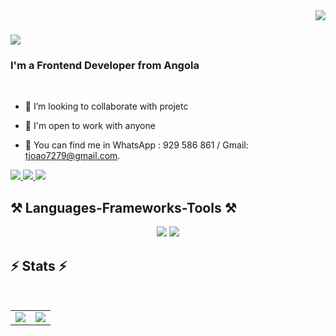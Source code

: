<img align="right" src="https://visitor-badge.laobi.icu/badge?page_id=omariscode.omariscode" />

<h1>
    <img src="https://readme-typing-svg.herokuapp.com/?font=Righteous&size=35&center=true&vCenter=true&width=500&height=70&duration=4000&lines=Hello+world!+👋;+I'm+Thiago+João!;" />
</h1>
<h3>I'm a Frontend Developer from Angola</h3>

<br/>

<div>
 
  - 👯 I’m looking to collaborate with projetc

  - 📝 I'm open to work with anyone
 
  - 💬 You can find me in WhatsApp : 929 586 861 / Gmail:  tjoao7279@gmail.com.

 </div>
 
<div> 
  <a href="tjoao7279@gmail.com">
    <img src="https://img.shields.io/badge/Gmail-333333?style=for-the-badge&logo=gmail&logoColor=red" />
  </a>
  <a href="https://www.linkedin.com/in/omar-rodrigues-48a2212b4/" target="_blank">
    <img src="https://img.shields.io/badge/LinkedIn-0077B5?style=for-the-badge&logo=linkedin&logoColor=white" target="_blank" />
  </a>
  <a href="#" target="_blank">
     <img src="https://img.shields.io/badge/Portfolio-FF5722?style=for-the-badge&logo=todoist&logoColor=white" target="_blank" /> 
  </a>
</div>

<h2>⚒ Languages-Frameworks-Tools ⚒</h2>

<div align="center">
    <img src="https://skillicons.dev/icons?i=html,css,flask" />
    <img src="https://skillicons.dev/icons?i=python,javascript,c#,linux,php" /><br>
</div>
<h2>⚡ Stats ⚡</h2>

<table>
  <tr style="border: none;">
    <td style="border: none;">
           <img src="https://github-readme-stats.vercel.app/api?username=omarscode&show_icons=true&title_color=C00102&icon_color=C00102" />
    </td>
    <td style="border: none;">
           <img src="https://github-readme-stats.vercel.app/api/top-langs/?username=omariscode&hide_progress=true)" />
    </td>
  </tr>
</table>
